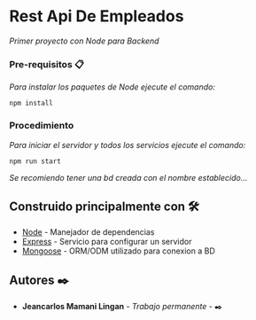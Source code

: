 # Rest Api De Empleados

_Primer proyecto con Node para Backend_


### Pre-requisitos 📋

_Para instalar los paquetes de Node ejecute el comando:_

```
npm install
```

### Procedimiento 

_Para iniciar el servidor y todos los servicios ejecute el comando:_

```
npm run start
```


_Se recomiendo tener una bd creada con el nombre establecido..._


## Construido principalmente con 🛠️

* [Node](https://nodejs.org/en/) - Manejador de dependencias
* [Express](https://expressjs.com/) - Servicio para configurar un servidor
* [Mongoose](https://mongoosejs.com/) - ORM/ODM utilizado para conexion a BD


## Autores ✒️


* **Jeancarlos Mamani Lingan** - *Trabajo permanente* - ✒️

